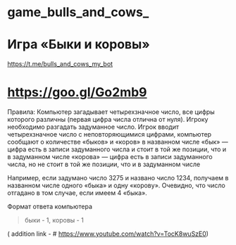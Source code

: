 # game_bulls_and_cows_
# Игра «Быки и коровы»
<https://t.me/bulls_and_cows_my_bot>
# https://goo.gl/Go2mb9

Правила:
Компьютер загадывает четырехзначное число, все цифры которого различны
(первая цифра числа отлична от нуля). Игроку необходимо разгадать задуманное число.
Игрок вводит четырехзначное число c неповторяющимися цифрами,
компьютер сообщают о количестве «быков» и «коров» в названном числе
«бык» — цифра есть в записи задуманного числа и стоит в той же позиции,
      что и в задуманном числе
«корова» — цифра есть в записи задуманного числа, но не стоит в той же позиции,
      что и в задуманном числе

Например, если задумано число 3275 и названо число 1234,
получаем в названном числе одного «быка» и одну «корову».
Очевидно, что число отгадано в том случае, если имеем 4 «быка».

Формат ответа компьютера
> быки - 1, коровы - 1

( addition link  - #  https://www.youtube.com/watch?v=TocK8wuSzE0)
